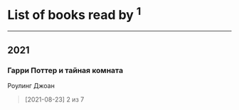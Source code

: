 # List of books read by [](https://plus.google.com/u/0/116587059105826857287/)<sup>1</sup>
---

## 2021

### Гарри Поттер и тайная комната
Роулинг Джоан
> [2021-08-23] 2 из 7



